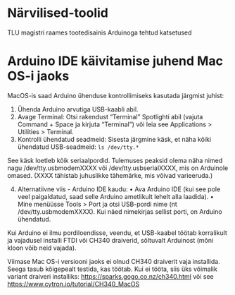 # Närvilised-toolid
TLU magistri raames tootedisainis Arduinoga tehtud katsetused

# Arduino IDE käivitamise juhend Mac OS-i jaoks
MacOS-is saad Arduino ühenduse kontrollimiseks kasutada järgmist juhist:
1.	Ühenda Arduino arvutiga USB-kaabli abil.
2.	Avage Terminal: Otsi rakendust “Terminal” Spotlighti abil (vajuta Command + Space ja kirjuta “Terminal”) või leia see Applications > Utilities > Terminal.
3.	Kontrolli ühendatud seadmeid: Sisesta järgmine käsk, et näha kõiki ühendatud USB-seadmeid: `ls /dev/tty.*`

See käsk loetleb kõik seriaalpordid. Tulemuses peaksid olema näha nimed nagu /dev/tty.usbmodemXXXX või /dev/tty.usbserialXXXX, mis on Arduinole omased. (XXXX tähistab juhuslikke tähemärke, mis võivad varieeruda.)

4.	Alternatiivne viis - Arduino IDE kaudu:
    •	Ava Arduino IDE (kui see pole veel paigaldatud, saad selle Arduino ametlikult lehelt alla laadida).
    •	Mine menüüsse Tools > Port ja otsi USB-pordi nime (nt /dev/tty.usbmodemXXXX). Kui näed nimekirjas sellist porti, on Arduino ühendatud.

Kui Arduino ei ilmu pordiloendisse, veendu, et USB-kaabel töötab korralikult ja vajadusel installi FTDI või CH340 draiverid, sõltuvalt Arduinost (mõni kloon võib neid vajada).

Viimase Mac OS-i versiooni jaoks ei olnud CH340 draiverit vaja installida. Seega tasub kõigepealt testida, kas töötab. Kui ei tööta, siis üks võimalik variant draiveri installiks: https://sparks.gogo.co.nz/ch340.html või see https://www.cytron.io/tutorial/CH340_MacOS


